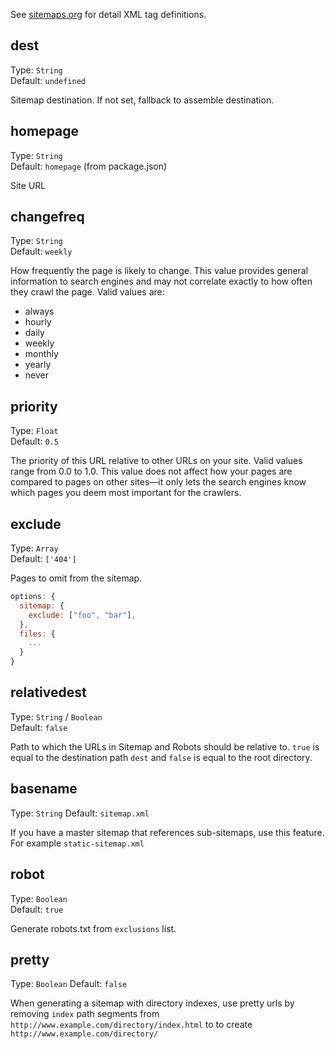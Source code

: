 See [sitemaps.org](http://www.sitemaps.org/protocol.html#xmlTagDefinitions) for detail XML tag definitions.

## dest
Type: `String`  
Default: `undefined`

Sitemap destination. If not set, fallback to assemble destination.

## homepage
Type: `String`  
Default: `homepage` (from package.json)

Site URL

## changefreq
Type: `String`  
Default: `weekly`

How frequently the page is likely to change. This value provides general information to search engines and may not correlate exactly to how often they crawl the page. Valid values are:

 - always
 - hourly
 - daily
 - weekly
 - monthly
 - yearly
 - never

## priority
Type: `Float`  
Default: `0.5`

The priority of this URL relative to other URLs on your site. Valid values range from 0.0 to 1.0. This value does not affect how your pages are compared to pages on other sites—it only lets the search engines know which pages you deem most important for the crawlers.

## exclude
Type: `Array`  
Default: `['404']`

Pages to omit from the sitemap.

```js
options: {
  sitemap: {
    exclude: ["foo", "bar"],
  },
  files: {
    ...
  }
}
```

## relativedest
Type: `String` / `Boolean`  
Default: `false`

Path to which the URLs in Sitemap and Robots should be relative to. `true` is equal to the destination path `dest` and `false` is equal to the root directory.

## basename
Type: `String`
Default: `sitemap.xml`

If you have a master sitemap that references sub-sitemaps, use this feature. For example `static-sitemap.xml`

## robot
Type: `Boolean`  
Default: `true`

Generate robots.txt from `exclusions` list.

## pretty
Type: `Boolean`
Default: `false`

When generating a sitemap with directory indexes, use pretty urls by removing `index` path segments from `http://www.example.com/directory/index.html` to to create `http://www.example.com/directory/`
